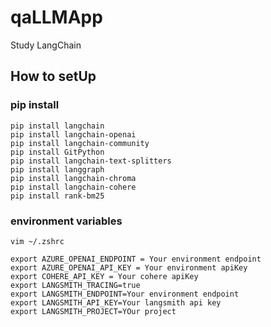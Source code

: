 # qaLLMApp
Study LangChain

## How to setUp

### pip install

```shell
pip install langchain
pip install langchain-openai
pip install langchain-community
pip install GitPython
pip install langchain-text-splitters
pip install langgraph
pip install langchain-chroma
pip install langchain-cohere
pip install rank-bm25
```

### environment variables

```shell
vim ~/.zshrc

export AZURE_OPENAI_ENDPOINT = Your environment endpoint
export AZURE_OPENAI_API_KEY = Your environment apiKey
export COHERE_API_KEY = Your cohere apiKey
export LANGSMITH_TRACING=true
export LANGSMITH_ENDPOINT=Your environment endpoint
export LANGSMITH_API_KEY=Your langsmith api key
export LANGSMITH_PROJECT=YOur project
```
